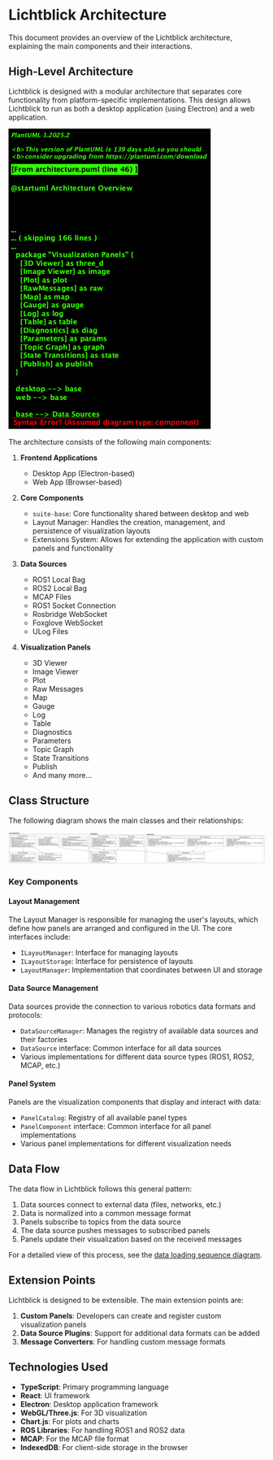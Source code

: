 # Lichtblick Architecture

This document provides an overview of the Lichtblick architecture, explaining the main components and their interactions.

## High-Level Architecture

Lichtblick is designed with a modular architecture that separates core functionality from platform-specific implementations. This design allows Lichtblick to run as both a desktop application (using Electron) and a web application.

![Architecture Overview](./images/architecture.png)

The architecture consists of the following main components:

1. **Frontend Applications**
   - Desktop App (Electron-based)
   - Web App (Browser-based)

2. **Core Components**
   - `suite-base`: Core functionality shared between desktop and web
   - Layout Manager: Handles the creation, management, and persistence of visualization layouts
   - Extensions System: Allows for extending the application with custom panels and functionality

3. **Data Sources**
   - ROS1 Local Bag
   - ROS2 Local Bag
   - MCAP Files
   - ROS1 Socket Connection
   - Rosbridge WebSocket
   - Foxglove WebSocket
   - ULog Files

4. **Visualization Panels**
   - 3D Viewer
   - Image Viewer
   - Plot
   - Raw Messages
   - Map
   - Gauge
   - Log
   - Table
   - Diagnostics
   - Parameters
   - Topic Graph
   - State Transitions
   - Publish
   - And many more...

## Class Structure

The following diagram shows the main classes and their relationships:

![Class Diagram](./images/class-diagram.png)

### Key Components

#### Layout Management

The Layout Manager is responsible for managing the user's layouts, which define how panels are arranged and configured in the UI. The core interfaces include:

- `ILayoutManager`: Interface for managing layouts
- `ILayoutStorage`: Interface for persistence of layouts
- `LayoutManager`: Implementation that coordinates between UI and storage

#### Data Source Management

Data sources provide the connection to various robotics data formats and protocols:

- `DataSourceManager`: Manages the registry of available data sources and their factories
- `DataSource` interface: Common interface for all data sources
- Various implementations for different data source types (ROS1, ROS2, MCAP, etc.)

#### Panel System

Panels are the visualization components that display and interact with data:

- `PanelCatalog`: Registry of all available panel types
- `PanelComponent` interface: Common interface for all panel implementations
- Various panel implementations for different visualization needs

## Data Flow

The data flow in Lichtblick follows this general pattern:

1. Data sources connect to external data (files, networks, etc.)
2. Data is normalized into a common message format
3. Panels subscribe to topics from the data source
4. The data source pushes messages to subscribed panels
5. Panels update their visualization based on the received messages

For a detailed view of this process, see the [data loading sequence diagram](./data-loading-sequence.md).

## Extension Points

Lichtblick is designed to be extensible. The main extension points are:

1. **Custom Panels**: Developers can create and register custom visualization panels
2. **Data Source Plugins**: Support for additional data formats can be added
3. **Message Converters**: For handling custom message formats

## Technologies Used

- **TypeScript**: Primary programming language
- **React**: UI framework
- **Electron**: Desktop application framework
- **WebGL/Three.js**: For 3D visualization
- **Chart.js**: For plots and charts
- **ROS Libraries**: For handling ROS1 and ROS2 data
- **MCAP**: For the MCAP file format
- **IndexedDB**: For client-side storage in the browser
